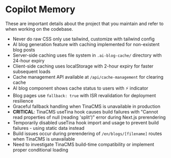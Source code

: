 # Copilot Memory

These are important details about the project that you maintain and refer to when working on the codebase.

- Never do raw CSS only use tailwind, customize with tailwind config
- AI blog generation feature with caching implemented for non-existent blog posts
- Server-side caching uses file system in `.ai-blog-cache/` directory with 24-hour expiry
- Client-side caching uses localStorage with 2-hour expiry for faster subsequent loads
- Cache management API available at `/api/cache-management` for clearing cache
- AI blog component shows cache status to users with ⚡ indicator
- Blog pages use `fallback: true` with ISR revalidation for deployment resilience
- Graceful fallback handling when TinaCMS is unavailable in production
- **CRITICAL**: TinaCMS useTina hook causes build failures with "Cannot read properties of null (reading 'split')" error during Next.js prerendering
- Temporarily disabled useTina hook import and usage to prevent build failures - using static data instead
- Build issues occur during prerendering of `/en/blogs/[filename]` routes when TinaCMS is unavailable
- Need to investigate TinaCMS build-time compatibility or implement proper conditional loading
